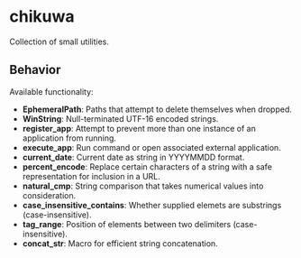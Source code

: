 # chikuwa

Collection of small utilities.

## Behavior

Available functionality:

* **EphemeralPath**: Paths that attempt to delete themselves when dropped.
* **WinString**: Null-terminated UTF-16 encoded strings.
* **register_app**: Attempt to prevent more than one instance of an application from running.
* **execute_app**: Run command or open associated external application.
* **current_date**: Current date as string in YYYYMMDD format.
* **percent_encode**: Replace certain characters of a string with a safe representation for inclusion in a URL.
* **natural_cmp**: String comparison that takes numerical values into consideration.
* **case_insensitive_contains**: Whether supplied elemets are substrings (case-insensitive).
* **tag_range**: Position of elements between two delimiters (case-insensitive).
* **concat_str**: Macro for efficient string concatenation.

